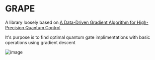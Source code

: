 # GRAPE
A library loosely based on [A Data-Driven Gradient Algorithm for High-Precision
Quantum Control](https://arxiv.org/pdf/1712.01780.pdf).

It's purpose is to find optimal quantum gate implimentations with basic operations using gradient descent

![image](https://user-images.githubusercontent.com/16901341/236627176-fafca22b-2160-4c73-9640-d565914ff973.png)
